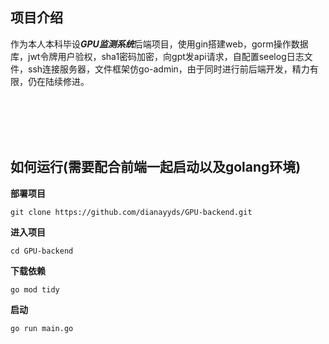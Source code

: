 ## 项目介绍

作为本人本科毕设***GPU监测系统***后端项目，使用gin搭建web，gorm操作数据库，jwt令牌用户验权，sha1密码加密，向gpt发api请求，自配置seelog日志文件，ssh连接服务器，文件框架仿go-admin，由于同时进行前后端开发，精力有限，仍在陆续修进。

<br><br><br><br>

## 如何运行(需要配合前端一起启动以及golang环境)
**部署项目**
```
git clone https://github.com/dianayyds/GPU-backend.git
```

**进入项目**
```
cd GPU-backend
```

**下载依赖**
```
go mod tidy
```

**启动**
```
go run main.go
```
